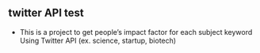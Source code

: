 ## twitter API test
- This is a project to get people’s impact factor for each subject keyword Using Twitter API (ex. science, startup, biotech)
